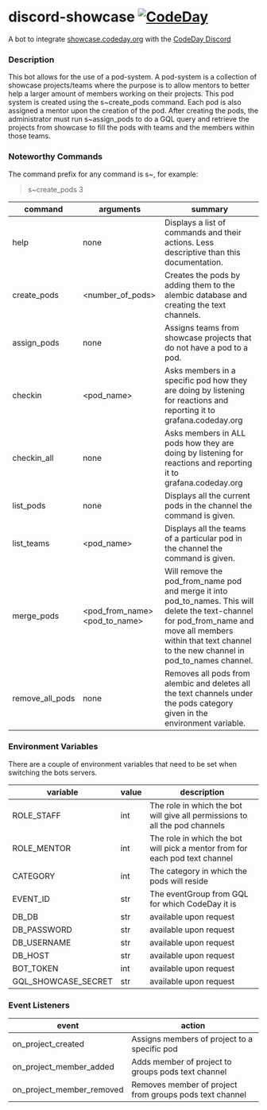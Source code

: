 # discord-showcase [![CodeDay](https://circleci.com/gh/codeday/discord-showcase.svg?style=shield)](<LINK>)
A bot to integrate [showcase.codeday.org](https://showcase.codeday.org/) with the [CodeDay Discord](https://discord.com/invite/codeday)

### Description
<div>
This bot allows for the use of a pod-system. A pod-system is a 
collection of showcase projects/teams where the purpose is to allow
mentors to better help a larger amount of members working on their
projects. This pod system is 
created using the s~create_pods <number_of_pods> command. Each pod 
is also assigned a mentor upon the creation of the pod. After creating
the pods, the administrator must run s~assign_pods to do a GQL query and
retrieve the projects from showcase to fill the pods with teams and
the members within those teams.
</div>

### Noteworthy Commands
The command prefix for any command is s~, for example:
> s~create_pods 3

| command         | arguments                     | summary                                                                                                                                                                                                         |
|-----------------|-------------------------------|-----------------------------------------------------------------------------------------------------------------------------------------------------------------------------------------------------------------|
| help            | none                          | Displays a list of commands and their actions. Less descriptive than this documentation.                                                                                                                        |
| create_pods     | <number_of_pods>              | Creates the pods by adding them to the alembic database and creating the text channels.                                                                                                                         |
| assign_pods     | none                          | Assigns teams from showcase projects that do not have a pod to a pod.                                                                                                                                           |
| checkin         | <pod_name>                    | Asks members in a specific pod how they are doing by listening for reactions and reporting it to grafana.codeday.org                                                                                            |
| checkin_all     | none                          | Asks members in ALL pods how they are doing by listening for reactions and reporting it to grafana.codeday.org                                                                                                  |
| list_pods       | none                          | Displays all the current pods in the channel the command is given.                                                                                                                                              |
| list_teams      | <pod_name>                    | Displays all the teams of a particular pod in the channel the command is given.                                                                                                                                 |
| merge_pods      | <pod_from_name> <pod_to_name> | Will remove the pod_from_name pod and merge it into pod_to_names. This will delete the text-channel for pod_from_name and move all members within that text channel to the new channel in pod_to_names channel. |
| remove_all_pods | none                          | Removes all pods from alembic and deletes all the text channels under the pods category given in the environment variable.                                                                                      |

### Environment Variables
There are a couple of environment variables that need to be set when switching the bots servers.

| variable            | value | description                                                                 |
|---------------------|-------|-----------------------------------------------------------------------------|
| ROLE_STAFF          | int   | The role in which the bot will give all permissions to all the pod channels |
| ROLE_MENTOR         | int   | The role in which the bot will pick a mentor from for each pod text channel |
| CATEGORY            | int   | The category in which the pods will reside                                  |
| EVENT_ID            | str   | The eventGroup from GQL for which CodeDay it is                             |
| DB_DB               | str   | available upon request                                                      |
| DB_PASSWORD         | str   | available upon request                                                      |
| DB_USERNAME         | str   | available upon request                                                      |
| DB_HOST             | str   | available upon request                                                      |
| BOT_TOKEN           | int   | available upon request                                                      |
| GQL_SHOWCASE_SECRET | str   | available upon request                                                      |

### Event Listeners

| event                     | action                                                  |
|---------------------------|---------------------------------------------------------|
| on_project_created        | Assigns members of project to a specific pod            |
| on_project_member_added   | Adds member of project to groups pods text channel      |
| on_project_member_removed | Removes member of project from groups pods text channel |